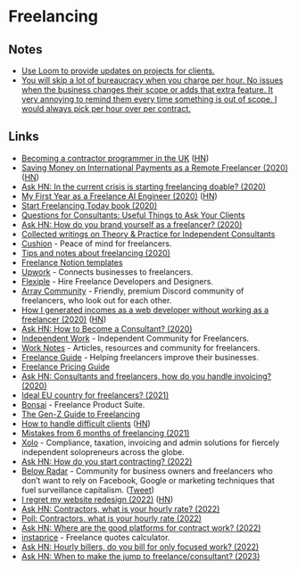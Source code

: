 # Freelancing

## Notes

- [Use Loom to provide updates on projects for clients.](https://twitter.com/johndsaunders/status/1294263930018312194)
- [You will skip a lot of bureaucracy when you charge per hour. No issues when the business changes their scope or adds that extra feature. It very annoying to remind them every time something is out of scope. I would always pick per hour over per contract.](https://twitter.com/AdriaanvRossum/status/1328613227425636353)

## Links

- [Becoming a contractor programmer in the UK](https://github.com/tadast/switching-to-contracting-uk) ([HN](https://news.ycombinator.com/item?id=9726182))
- [Saving Money on International Payments as a Remote Freelancer (2020)](https://blog.jurn.io/international-payments-freelancers/) ([HN](https://news.ycombinator.com/item?id=22854120))
- [Ask HN: In the current crisis is starting freelancing doable? (2020)](https://news.ycombinator.com/item?id=22864188)
- [My First Year as a Freelance AI Engineer (2020)](http://masatohagiwara.net/202002-my-first-year-as-a-freelance-ai-engineer.html) ([HN](https://news.ycombinator.com/item?id=23049773))
- [Start Freelancing Today book (2020)](https://startfreelancing.today/)
- [Questions for Consultants: Useful Things to Ask Your Clients](https://gumroad.com/l/questions-for-consultants/)
- [Ask HN: How do you brand yourself as a freelancer? (2020)](https://news.ycombinator.com/item?id=23282278)
- [Collected writings on Theory & Practice for Independent Consultants](https://tomcritchlow.com/strategy/)
- [Cushion](https://cushionapp.com/) - Peace of mind for freelancers.
- [Tips and notes about freelancing (2020)](https://piccalil.li/blog/tips-and-notes-about-freelancing/)
- [Freelance Notion templates](https://gumroad.com/l/notionpack)
- [Upwork](https://www.upwork.com/) - Connects businesses to freelancers.
- [Flexiple](https://flexiple.com/) - Hire Freelance Developers and Designers.
- [Array Community](https://array.chat/) - Friendly, premium Discord community of freelancers, who look out for each other.
- [How I generated incomes as a web developer without working as a freelancer (2020)](https://medium.com/the-developers-journey/my-3-revenue-streams-as-a-developer-without-freelance-work-c5135dfa515d) ([HN](https://news.ycombinator.com/item?id=24808812))
- [Ask HN: How to Become a Consultant? (2020)](https://news.ycombinator.com/item?id=24810399)
- [Independent Work](https://independent.work/) - Independent Community for Freelancers.
- [Work Notes](https://worknotes.co.uk/) - Articles, resources and community for freelancers.
- [Freelance Guide](https://worknotes.co.uk/freelance-guide) - Helping freelancers improve their businesses.
- [Freelance Pricing Guide](https://worknotes.co.uk/freelance-pricing-guide)
- [Ask HN: Consultants and freelancers, how do you handle invoicing? (2020)](https://news.ycombinator.com/item?id=24972066)
- [Ideal EU country for freelancers? (2021)](https://www.reddit.com/r/eupersonalfinance/comments/od1j76/ideal_eu_country_for_freelancers/)
- [Bonsai](https://www.hellobonsai.com/) - Freelance Product Suite.
- [The Gen-Z Guide to Freelancing](https://continuum.works/blog/gen-z-guide/)
- [How to handle difficult clients](https://zimtik.com/en/posts/how-to-handle-difficult-clients) ([HN](https://news.ycombinator.com/item?id=29538518))
- [Mistakes from 6 months of freelancing (2021)](https://mcarter.me/posts/mistakes-from-6-months-of-freelancing)
- [Xolo](https://www.xolo.io/zz-en#) - Compliance, taxation, invoicing and admin solutions for fiercely independent solopreneurs across the globe.
- [Ask HN: How do you start contracting? (2022)](https://news.ycombinator.com/item?id=29864014)
- [Below Radar](https://belowradar.co.uk/) - Community for business owners and freelancers who don’t want to rely on Facebook, Google or marketing techniques that fuel surveillance capitalism. ([Tweet](https://twitter.com/davesmyth_/status/1533788643084718085))
- [I regret my website redesign (2022)](https://mtlynch.io/tinypilot-redesign/) ([HN](https://news.ycombinator.com/item?id=32179563))
- [Ask HN: Contractors, what is your hourly rate? (2022)](https://news.ycombinator.com/item?id=32606348)
- [Poll: Contractors, what is your hourly rate (2022)](https://news.ycombinator.com/item?id=32606904)
- [Ask HN: Where are the good platforms for contract work? (2022)](https://news.ycombinator.com/item?id=32837800)
- [instaprice](https://instaprice.app/) - Freelance quotes calculator.
- [Ask HN: Hourly billers, do you bill for only focused work? (2022)](https://news.ycombinator.com/item?id=33610147)
- [Ask HN: When to make the jump to freelance/consultant? (2023)](https://news.ycombinator.com/item?id=34400435)
